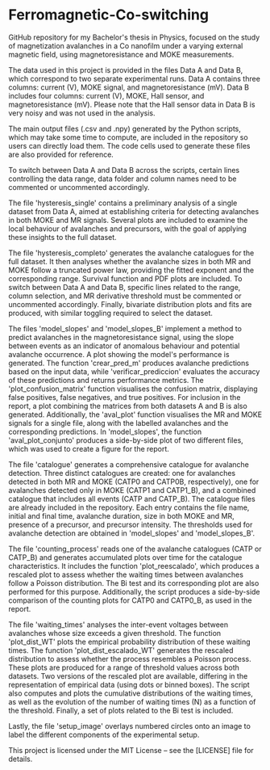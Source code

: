 # Ferromagnetic-Co-switching
GitHub repository for my Bachelor's thesis in Physics, focused on the study of magnetization avalanches in a Co nanofilm under a varying external magnetic field, using magnetoresistance and MOKE measurements.

The data used in this project is provided in the files Data A and Data B, which correspond to two separate experimental runs.
Data A contains three columns: current (V), MOKE signal, and magnetoresistance (mV).
Data B includes four columns: current (V), MOKE, Hall sensor, and magnetoresistance (mV).
Please note that the Hall sensor data in Data B is very noisy and was not used in the analysis.

The main output files (.csv and .npy) generated by the Python scripts, which may take some time to compute, are included in the repository so users can directly load them. The code cells used to generate these files are also provided for reference.

To switch between Data A and Data B across the scripts, certain lines controlling the data range, data folder and column names need to be commented or uncommented accordingly.

The file 'hysteresis_single' contains a preliminary analysis of a single dataset from Data A, aimed at establishing criteria for detecting avalanches in both MOKE and MR signals. Several plots are included to examine the local behaviour of avalanches and precursors, with the goal of applying these insights to the full dataset.

The file 'hysteresis_completo' generates the avalanche catalogues for the full dataset. It then analyses whether the avalanche sizes in both MR and MOKE follow a truncated power law, providing the fitted exponent and the corresponding range. Survival function and PDF plots are included. To switch between Data A and Data B, specific lines related to the range, column selection, and MR derivative threshold must be commented or uncommented accordingly. Finally, bivariate distribution plots and fits are produced, with similar toggling required to select the dataset.

The files 'model_slopes' and 'model_slopes_B' implement a method to predict avalanches in the magnetoresistance signal, using the slope between events as an indicator of anomalous behaviour and potential avalanche occurrence. A plot showing the model's performance is generated.
The function 'crear_pred_m' produces avalanche predictions based on the input data, while 'verificar_prediccion' evaluates the accuracy of these predictions and returns performance metrics. The 'plot_confusion_matrix' function visualises the confusion matrix, displaying false positives, false negatives, and true positives. For inclusion in the report, a plot combining the matrices from both datasets A and B is also generated.
Additionally, the 'aval_plot' function visualises the MR and MOKE signals for a single file, along with the labelled avalanches and the corresponding predictions. In 'model_slopes', the function 'aval_plot_conjunto' produces a side-by-side plot of two different files, which was used to create a figure for the report.

The file 'catalogue' generates a comprehensive catalogue for avalanche detection. Three distinct catalogues are created: one for avalanches detected in both MR and MOKE (CATP0 and CATP0B, respectively), one for avalanches detected only in MOKE (CATP1 and CATP1_B), and a combined catalogue that includes all events (CATP and CATP_B).
The catalogue files are already included in the repository. Each entry contains the file name, initial and final time, avalanche duration, size in both MOKE and MR, presence of a precursor, and precursor intensity. The thresholds used for avalanche detection are obtained in 'model_slopes' and 'model_slopes_B'.

The file 'counting_process' reads one of the avalanche catalogues (CATP or CATP_B) and generates accumulated plots over time for the catalogue characteristics. It includes the function 'plot_reescalado', which produces a rescaled plot to assess whether the waiting times between avalanches follow a Poisson distribution. The Bi test and its corresponding plot are also performed for this purpose. Additionally, the script produces a side-by-side comparison of the counting plots for CATP0 and CATP0_B, as used in the report.

The file 'waiting_times' analyses the inter-event voltages between avalanches whose size exceeds a given threshold. The function 'plot_dist_WT' plots the empirical probability distribution of these waiting times. The function 'plot_dist_escalado_WT' generates the rescaled distribution to assess whether the process resembles a Poisson process. These plots are produced for a range of threshold values across both datasets. Two versions of the rescaled plot are available, differing in the representation of empirical data (using dots or binned boxes). The script also computes and plots the cumulative distributions of the waiting times, as well as the evolution of the number of waiting times (N) as a function of the threshold. Finally, a set of plots related to the Bi test is included.

Lastly, the file 'setup_image' overlays numbered circles onto an image to label the different components of the experimental setup.

This project is licensed under the MIT License – see the [LICENSE] file for details.
